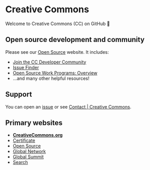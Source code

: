 # Creative Commons

Welcome to Creative Commons (CC) on GitHub 👋


## Open source development and community

Please see our [Open Source][ccos] website. It includes:
- [Join the CC Developer Community][ccos-join]
- [Issue Finder][ccos-issue]
- [Open Source Work Programs: Overview][ccos-work]
- ...and many other helpful resources!

[ccos]: https://opensource.creativecommons.org/
[ccos-join]: https://opensource.creativecommons.org/community/
[ccos-issue]: https://opensource.creativecommons.org/contributing-code/issue-finder/
[ccos-work]: https://opensource.creativecommons.org/programs/


## Support

You can open an [issue][support] or see [Contact | Creative Commons][contact].

[support]: https://github.com/creativecommons/creativecommons.org/issues
[contact]: https://creativecommons.org/about/contact/


## Primary websites

- **[CreativeCommons.org](https://creativecommons.org/)**
- [Certificate](https://certificates.creativecommons.org/)
- [Open Source][ccos]
- [Global Network](https://network.creativecommons.org/)
- [Global Summit](https://summit.creativecommons.org/)
- [Search](https://search.creativecommons.org/)
